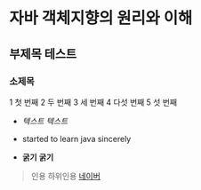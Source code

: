 # 자바 객체지향의 원리와 이해
## 부제목 테스트
### 소제목

1 첫 번째
2 두 번째
3 세 번째
4 다섯 번째
5 섯 번째

* *텍스트* _텍스트_
* started to learn java sincerely

* **굵기** __굵기__

> 인용
> 하위인용
[네이버](http://www.naver.com)
